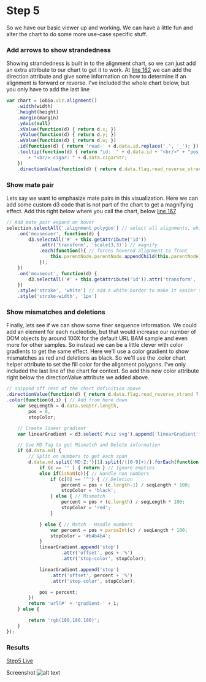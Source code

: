 # Step 5
So we have our basic viewer up and working. We can have a little fun and alter the chart to do some more use-case specific stuff.

### Add arrows to show strandedness
Showing strandedness is built in to the alignment chart, so we can just add an extra attribute to our chart to get it to work. At [line 162](https://github.com/iobio/example-bamViewer/blob/master/step4/app.step4.html#L162) we can add the direction attribute and give some information on how to determine if an alignment is forward or reverse. I've included the whole chart below, but you only have to add the last line
```JavaScript
var chart = iobio.viz.alignment()
	.width(width)
	.height(height)
	.margin(margin)
	.yAxis(null)
	.xValue(function(d) { return d.x; })
	.yValue(function(d) { return d.y; })
	.wValue(function(d) { return d.w; })
	.id(function(d) { return 'read-' + d.data.id.replace('.', '_'); })
	.tooltip(function(d) { return "id:  " + d.data.id + "<br/>" + "pos: " + d.data.start + ' - ' + (d.data.end) + "<br/>"  + "seq: " +       d.data.seqStr
		+ "<br/> cigar: " + d.data.cigarStr;
	})
	.directionValue(function(d) { return d.data.flag.read_reverse_strand ? 'reverse' : 'forward' ; }) // ADD THIS HERE
```

### Show mate pair
Lets say we want to emphasize mate pairs in this visualization. Here we can add some custom d3 code that is not part of the chart to get a magnifying effect. Add this right below where you call the chart, below [line 167](https://github.com/iobio/example-bamViewer/blob/master/step4/app.step4.html#L167)
```JavaScript
// Add mate pair expand on hover
selection.selectAll('.alignment polygon') // select all alignments, which are polygons
	.on('mouseover', function(d) {
        d3.selectAll('#' + this.getAttribute('id'))
        	.attr('transform', 'scale(3,3)') // magnify
        	.each(function(){ // forces hovered alignment to front
				this.parentNode.parentNode.appendChild(this.parentNode);
		    });
    })
    .on('mouseout', function(d) {
        d3.selectAll('#' + this.getAttribute('id')).attr('transform', 'scale(1,1)'); // demagnify
    })
    .style('stroke', 'white') // add a white border to make it easier to see
    .style('stroke-width', '1px')
```

### Show mismatches and deletions
Finally, lets see if we can show some finer sequence information. We could add an element for each nucleotide, but that would increase our number of DOM objects by around 100X for the default URL BAM sample and even more for other samples. So instead we can be a little clever with color gradients to get the same effect. Here we'll use a color gradient to show mismatches as red and deletions as black. So we'll use the .color chart helper attribute to set the fill color for the alignment polygons. I've only included the last line of the chart for context. So add this new color attribute right below the directionValue attribute we added above.
```JavaScript
// snipped off rest of the chart definition above
.directionValue(function(d) { return d.data.flag.read_reverse_strand ? 'reverse' : 'forward' ; }) // previously added
.color(function(d,i) { // Add from here down
	var seqLength = d.data.seqStr.length,
		pos = 0,
		stopColor;

	// Create linear gradient
	var linearGradient = d3.select('#viz svg').append('linearGradient').attr('id', 'gradient-' + i);

    // Use MD Tag to get Mismatch and Delete information
	if (d.data.md) {
	    // Split on numbers to get each span
		d.data.md.split('MD:Z:')[1].split(/([0-9]+)/).forEach(function(c) {
			if (c == '' ) { return } // Ignore empties
			else if(isNaN(c)){ // Handle non numbers
				if (c[0] == '^') { // Deletion
					percent = pos + (c.length-1) / seqLength * 100;
					stopColor = 'black';
				} else { // Mismatch
					percent = pos + (c.length) / seqLength * 100;
					stopColor = 'red';
				}

			} else { // Match - Handle numbers
				var percent = pos + parseInt(c) / seqLength * 100;
				stopColor = '#b4b4b4';
			}
			linearGradient.append('stop')
					.attr('offset', pos + '%')
					.attr('stop-color', stopColor);

			linearGradient.append('stop')
				.attr('offset', percent + '%')
				.attr('stop-color', stopColor);

			pos = percent;
		})
		return 'url(#' + 'gradient-' + i;
	} else {

		return 'rgb(180,180,180)';
	}
});
```

### Results
[Step5 Live](http://iobio.github.io/example-bamViewer/step5/app.step5.html)

Screenshot
![alt text](https://raw.githubusercontent.com/iobio/example-bamViewer/master/assets/img/step5.png)
